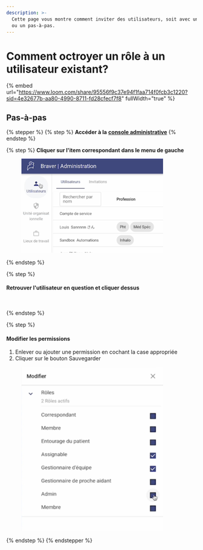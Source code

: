 ```yaml
---
description: >-
  Cette page vous montre comment inviter des utilisateurs, soit avec une vidéo
  ou un pas-à-pas.
---
```


# Comment octroyer un rôle à un utilisateur existant?

{% embed url="https://www.loom.com/share/95556f9c37e94f1faa714f0fcb3c1220?sid=4e32677b-aa80-4990-8711-fd28cfecf7f8" fullWidth="true" %}

## Pas-à-pas

{% stepper %}
{% step %}
**Accéder à la** [**console administrative**](https://admin.braver.net)
{% endstep %}

{% step %}
**Cliquer sur l'item correspondant dans le menu de gauche**

<div align="left"><figure><img src="../../.gitbook/assets/CleanShot 2025-01-04 at 09.13.11@2x (1).png" alt="" width="375"><figcaption></figcaption></figure></div>
{% endstep %}

{% step %}
#### Retrouver l'utilisateur en question et cliquer dessus

<div align="left"><figure><img src="../../.gitbook/assets/Sélectionner un utilisateur et cliquer dessus.png" alt="" width="375"><figcaption></figcaption></figure></div>
{% endstep %}

{% step %}
#### Modifier les permissions

1. Enlever ou ajouter une permission en cochant la case appropriée
2. Cliquer sur le bouton Sauvegarder

<div align="left"><figure><img src="../../.gitbook/assets/Mofifier les permissions.png" alt="" width="375"><figcaption></figcaption></figure></div>
{% endstep %}
{% endstepper %}
